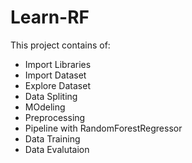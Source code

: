 # Learn-RF
This project contains of:
- Import Libraries
- Import Dataset
- Explore Dataset
- Data Spliting
- MOdeling
- Preprocessing
- Pipeline with RandomForestRegressor
- Data Training
- Data Evalutaion
